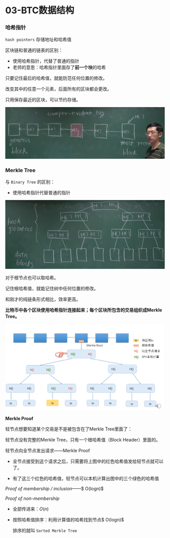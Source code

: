 # 03-BTC数据结构

### 哈希指针

`hash pointers` 存储地址和哈希值

区块链和普通的链表的区别：

- 使用哈希指针，代替了普通的指针
- 老师的意思：哈希指针里面存了**前一个块**的哈希

只要记住最后的哈希值，就能防范任何位置的修改。

改变其中的任意一个元素，后面所有的区块都会更改。

只用保存最近的区块，可以节约存储。

![image-20200408162623720](README/image-20200408162623720.png)

### Merkle Tree

与 `Binary Tree` 的区别：

- 使用哈希指针代替普通的指针

![image-20200408162850223](README/image-20200408162850223.png)

对于根节点也可以取哈希。

记住根哈希值，就能记住树中任何位置的修改。

和刚才的纯链条形式相比，效率更高。

**比特币中各个区块使用哈希指针连接起来；每个区块所包含的交易组织成Merkle Tree。**

![image-20200408171329367](README/image-20200408171329367.png)

**Merkle Proof**

轻节点想要知道某个交易是不是被包含在了Merkle Tree里面了：

轻节点没有完整的Merkle Tree，只有一个根哈希值（Block Header）里面的。

轻节点向全节点发出请求——Merkle Proof

- 全节点接受到这个请求之后，只需要将上图中的红色哈希值发给轻节点就可以了。

- 有了这三个红色的哈希值，轻节点可以本机计算出图中的三个绿色的哈希值

*Proof of membership / inclusion*——$ O(logn)$

*Proof of non-membership*

- 全部传进来：$O(n)$

- 按照哈希值排序：利用计算值的哈希找到节点$ O(logn)$

  排序的就叫 `Sorted Merkle Tree`